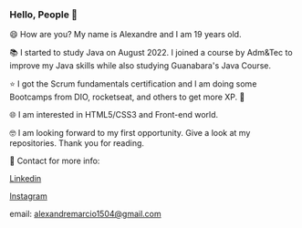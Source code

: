 ### Hello, People 👋

😄 How are you? My name is Alexandre and I am 19 years old.

📚 I started to study Java on August 2022. I joined a course by Adm&Tec to improve my Java skills while also studying Guanabara's Java Course.

⭐ I got the Scrum fundamentals certification and I am doing some Bootcamps from DIO, rocketseat, and others to get more XP. 💫

🌐 I am interested in HTML5/CSS3 and Front-end world.

🤓 I am looking forward to my first opportunity. Give a look at my repositories. Thank you for reading.

📧 Contact for more info:

[Linkedin](https://www.linkedin.com/in/alexandre-paiva-080181247/)

[Instagram](https://www.instagram.com/ops_xandao/)

email: alexandremarcio1504@gmail.com

